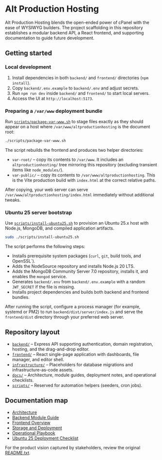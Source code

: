# Alt Production Hosting

Alt Production Hosting blends the open-ended power of cPanel with the ease of WYSIWYG builders. The project scaffolding in this repository establishes a modular backend API, a React frontend, and supporting documentation to guide future development.

## Getting started

### Local development

1. Install dependencies in both `backend/` and `frontend/` directories (`npm install`).
2. Copy `backend/.env.example` to `backend/.env` and adjust secrets.
3. Run `npm run dev` inside `backend/` and `frontend/` to start local servers.
4. Access the UI at `http://localhost:5173`.

### Preparing a `/var/www` deployment bundle

Run [`scripts/package-var-www.sh`](scripts/package-var-www.sh) to stage files exactly as they should appear on a host where `/var/www/altproductionhosting` is the document root:

```bash
./scripts/package-var-www.sh
```

The script rebuilds the frontend and produces two helper directories:

- `var-root/` – copy its contents to `/var/www`. It includes an `altproductionhosting/` tree mirroring this repository (excluding transient items like `node_modules/`).
- `var-public/` – copy its contents to `/var/www/altproductionhosting`. This is the Vite production build with `index.html` at the correct relative paths.

After copying, your web server can serve `/var/www/altproductionhosting/index.html` immediately without additional tweaks.

### Ubuntu 25 server bootstrap

Use [`scripts/install-ubuntu25.sh`](scripts/install-ubuntu25.sh) to provision an Ubuntu 25.x host with Node.js, MongoDB, and compiled application artifacts.

```bash
sudo ./scripts/install-ubuntu25.sh
```

The script performs the following steps:

- Installs prerequisite system packages (`curl`, `git`, build tools, and OpenSSL`).
- Adds the NodeSource repository and installs Node.js 20 LTS.
- Adds the MongoDB Community Server 7.0 repository, installs it, and enables the `mongod` service.
- Generates `backend/.env` from `backend/.env.example` with a random `JWT_SECRET` if the file is missing.
- Installs project dependencies and builds both backend and frontend bundles.

After running the script, configure a process manager (for example, systemd or PM2) to run `backend/dist/server/index.js` and serve the `frontend/dist` directory through your preferred web server.

## Repository layout

- [`backend/`](backend/) – Express API supporting authentication, domain registration, hosting, and the drag-and-drop editor.
- [`frontend/`](frontend/) – React single-page application with dashboards, file manager, and editor shell.
- [`infrastructure/`](infrastructure/) – Placeholders for database migrations and infrastructure-as-code assets.
- [`docs/`](docs/) – Architecture, module guides, deployment notes, and operational checklists.
- [`scripts/`](scripts/) – Reserved for automation helpers (seeders, cron jobs).

## Documentation map

- [Architecture](docs/architecture.md)
- [Backend Module Guide](docs/backend-module-guide.md)
- [Frontend Overview](docs/frontend-overview.md)
- [Storage and Deployment](docs/storage-and-deployment.md)
- [Operational Playbook](docs/operational-playbook.md)
- [Ubuntu 25 Deployment Checklist](docs/ubuntu25-deployment.md)

For the product vision captured by stakeholders, review the original [README.txt](README.txt).
